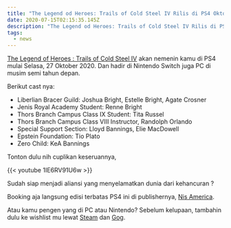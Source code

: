 ```yaml
---
title: "The Legend od Heroes: Trails of Cold Steel IV Rilis di PS4 Oktober"
date: 2020-07-15T02:15:35.145Z
description: "The Legend od Heroes: Trails of Cold Steel IV Rilis di PS4 27 Oktober 2020"
tags:
  - news
---
```

[The Legend of Heroes : Trails of Cold Steel IV](http://thelegendofheroes.com/tocs4/) akan nemenin kamu di PS4 mulai Selasa, 27 Oktober 2020. Dan hadir di Nintendo Switch juga PC di musim semi tahun depan.

Berikut cast nya:

* Liberlian Bracer Guild: Joshua Bright, Estelle Bright, Agate Crosner 
* Jenis Royal Academy Student: Renne Bright
* Thors Branch Campus Class IX Student: Tita Russel
* Thors Branch Campus Class VIII Instructor, Randolph Orlando
* Special Support Section: Lloyd Bannings, Elie MacDowell
* Epstein Foundation: Tio Plato
* Zero Child: KeA Bannings

Tonton dulu nih cuplikan keseruannya,

{{< youtube 1IE6RV91U6w >}}

Sudah siap menjadi aliansi yang menyelamatkan dunia dari kehancuran ?

Booking aja langsung edisi terbatas PS4 ini di publishernya, [Nis America](https://store.nisamerica.com/the-legend-of-heroes-trails-of-cold-steel-iv-limited-edition-ps4).  

Atau kamu pengen yang di PC atau Nintendo? Sebelum kelupaan, tambahin dulu ke wishlist mu lewat [Steam](https://store.steampowered.com/app/1198090/The_Legend_of_Heroes_Trails_of_Cold_Steel_IV/) dan  [Gog](https://www.gog.com/game/the_legend_of_heroes_trails_of_cold_steel_iv).